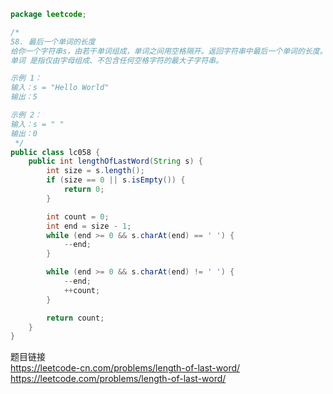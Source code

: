 ```java
package leetcode;

/*
58. 最后一个单词的长度
给你一个字符串s，由若干单词组成，单词之间用空格隔开。返回字符串中最后一个单词的长度。如果不存在最后一个单词，请返回0。
单词 是指仅由字母组成、不包含任何空格字符的最大子字符串。

示例 1：
输入：s = "Hello World"
输出：5

示例 2：
输入：s = " "
输出：0
 */
public class lc058 {
    public int lengthOfLastWord(String s) {
        int size = s.length();
        if (size == 0 || s.isEmpty()) {
            return 0;
        }

        int count = 0;
        int end = size - 1;
        while (end >= 0 && s.charAt(end) == ' ') {
            --end;
        }

        while (end >= 0 && s.charAt(end) != ' ') {
            --end;
            ++count;
        }

        return count;
    }
}
```
题目链接            
https://leetcode-cn.com/problems/length-of-last-word/           
https://leetcode.com/problems/length-of-last-word/       
